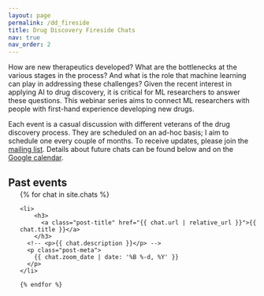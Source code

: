```yaml
---
layout: page
permalink: /dd_fireside
title: Drug Discovery Fireside Chats
nav: true
nav_order: 2
---
```


How are new therapeutics developed? What are the bottlenecks at the various stages in the process? And what is the role that machine learning can play in addressing these challenges? Given the recent interest in applying AI to drug discovery, it is critical for ML researchers to answer these questions. This webinar series aims to connect ML researchers with people with first-hand experience developing new drugs.

Each event is a casual discussion with different veterans of the drug discovery process. They are scheduled on an ad-hoc basis; I aim to schedule one every couple of months. To receive updates, please join the <a href="https://mailchi.mp/d71d31b07ac8/drug-discovery-fireside-chats">mailing list</a>. Details about future chats can be found below and on the <a href="https://calendar.google.com/calendar/embed?src=2c5a3a0d21e84619a66c9df4fc1b7cba62b5d1acc13db8b175611dcbd953ea15%40group.calendar.google.com&ctz=America%2FNew_York">Google calendar</a>.


<div class="post">

  <h2 class="chat-overtitle" style="margin-bottom: -0.5em;">Past events</h2>

  <ul class="post-list">
    {% for chat in site.chats %}

    <li>
        <h3>
          <a class="post-title" href="{{ chat.url | relative_url }}">{{ chat.title }}</a>
        </h3>
      <!-- <p>{{ chat.description }}</p> -->
      <p class="post-meta">
        {{ chat.zoom_date | date: '%B %-d, %Y' }}
      </p>
    </li>

    {% endfor %}
  </ul>

</div>
